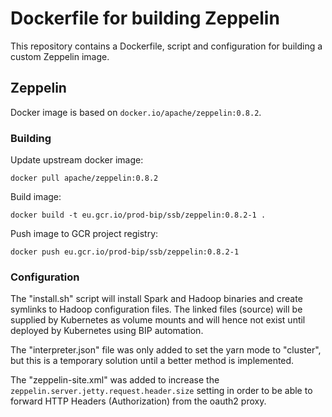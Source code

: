 # Dockerfile for building Zeppelin

This repository contains a Dockerfile, script and configuration for building a custom Zeppelin image.

## Zeppelin

Docker image is based on `docker.io/apache/zeppelin:0.8.2`.

### Building

Update upstream docker image:

````console
docker pull apache/zeppelin:0.8.2
````

Build image:

````console
docker build -t eu.gcr.io/prod-bip/ssb/zeppelin:0.8.2-1 .
````

Push image to GCR project registry:

````console
docker push eu.gcr.io/prod-bip/ssb/zeppelin:0.8.2-1
````

### Configuration

The "install.sh" script will install Spark and Hadoop binaries and create symlinks to Hadoop configuration files. The linked files (source) will be supplied by Kubernetes as volume mounts and will hence not exist until deployed by Kubernetes using BIP automation.

The "interpreter.json" file was only added to set the yarn mode to "cluster", but this is a temporary solution until a better method is implemented.

The "zeppelin-site.xml" was added to increase the `zeppelin.server.jetty.request.header.size` setting in order to be able to forward HTTP Headers (Authorization) from the oauth2 proxy.
